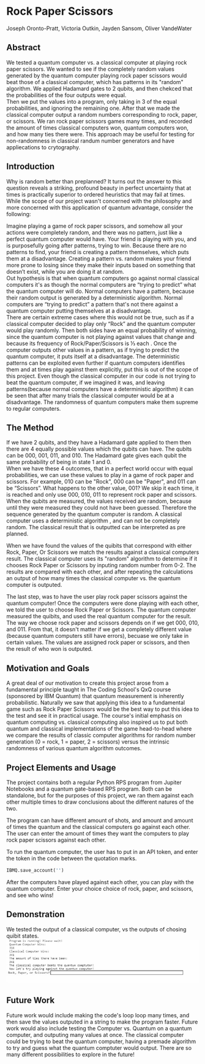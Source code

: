 # Rock Paper Scissors 
Joseph Oronto-Pratt, Victoria Outkin, Jayden Sansom, Oliver VandeWater

## Abstract
We tested a quantum computer vs. a classical computer at playing rock paper scissors.  We wanted to see if the completely random values generated by the quantum computer playing rock paper scissors would beat those of a classical computer, which has patterns in its "random"  algorithm.  We applied Hadamard gates to 2 qubits, and then chekced that the probabilities of the four outputs were equal.  
Then we put the values into a program,  only taking in 3 of the equal probabilities, and ignoring the remaining one.  After that we made the classical computer output a random numbers corresponding to rock, paper, or scissors.  We ran rock paper scissors games many times,  and recorded the amount of times classical computers won, quantum computers won, and how many ties there were.  This approach may be useful for testing for non-randomness in classical randum number generators and have appliecations to crytography. 

## Introduction
Why is random better than preplanned? It turns out the answer to this question reveals a striking, profound beauty in perfect uncertainty that at times is practically superior to ordered heuristics that may fail at times. While the scope of our project wasn't concerned with the philosophy and more concerned with this application of quantum advantage, consider the following:

Imagine playing a game of rock paper scissors,  and somehow all your actions were completely random, and there was no pattern,  just like a perfect quantum computer would have.   Your friend is playing with you, and is purposefully going after patterns, trying to win.   Because there are no patterns to find,  your friend is creating a pattern themselves,   which puts them at a disadvantage.  Creating a pattern vs. random makes your friend more prone to losing since they make their inputs based on something that doesn’t exist, while you are doing it at random.     
Out hypothesis is that when quantum computers go against normal classical computers it's as though the normal computers are “trying to predict” what the quantum computer will do.  Normal computers have a pattern, because their random output is generated by a deterministic algorithm.  Normal computers are “trying to predict” a pattern that's not there against a quantum computer putting themselves at a disadvantage.   
    There are certain extreme cases where this would not be true,  such as if a classical computer decided to play only “Rock” and the quantum computer would play randomly.   Then both sides have an equal probability of winning, since the quantum computer is not playing against values that change and because its frequency of Rock/Paper/Scissors is ⅓ each .  Once the computer outputs other values in a pattern, as if  trying to predict the quantum computer, it puts itself at a disadvantage.  The deterministic patterns can be exploited even further if quantum computers identifies them and at times play against them explicitly, put this is out of the scope of this project.  Even though the classical computer in our code is not trying to beat the quantum computer,  if we imagined it was, and leaving patterns(because normal computers have a deterministic algorithm) it can be seen that after many trials the classical computer would be at a disadvantage.  The randomness of quantum computers make them supreme to regular computers.  
 
 ## The Method
If we have 2 qubits, and they have a Hadamard gate applied to them then there are 4 equally possible values which the qubits can have.   The qubits can be 000, 001, 011, and 010.  The Hadamard gate gives each qubit the same probability of being in state 1 and 0.  
When we have these 4 outcomes, that in a perfect world occur with equal probabilities, we can use these values to play in a game of rock paper and scissors.  For example,  010 can be "Rock",  000 can be "Paper",  and 011 can be “Scissors”.    What happens to the other value,  001?  We skip it each time, it is reached and only use 000, 010, 011 to represent rock paper and scissors.   When the qubits are measured,  the values received are random, because until they were measured they could not have been guessed.  Therefore the sequence generated by the quantum computer is random.  A classical computer uses a deterministic algorithm , and can not be completely random. The classical result that is outputted can be interpreted as pre planned.

When we have found the values of the quibits that correspond with either Rock, Paper, Or Scissors we match the results against a classical computers result.  The classical computer uses its "random" algorithm to determine if it chooses Rock Paper or Scissors by inputing random number from 0-2.   The results are compared with each other, and after repeating the calculations an output of how many times the classical computer vs.  the quantum computer is outputed. 

The last step, was to have the user play rock paper scissors against the quantum computer! Once the computers were done playing with each other, we told the user to choose Rock Paper or Scissors.  The quantum computer measured the quibits, and used the real quantum computer for the result.   The way we choose rock paper and scissors depends on if we get 000, 010, and 011.  From that, it doesn't matter if we get a completely different value (because quantum computers still have errors), becuase we only take in certain values.   The values are assigned rock paper or scissors,  and then the result of who won is outputed. 


## Motivation and Goals
A great deal of our motivation to create this project arose from a fundamental principle taught in The Coding School's QxQ course (sponsored by IBM Quantum) that quantum measurement is inherently probabilistic. Naturally we saw that applying this idea to a fundamental game such as Rock Paper Scissors would be the best way to put this idea to the test and see it in practical usage. The course's initial emphasis on quantum computing vs. classical computing also inspired us to put both quantum and classical implementations of the game head-to-head where we compare the results of classic computer algorithms for random number generation (0 = rock, 1 = paper, 2 = scissors) versus the intrinsic randomness of various quantum algorithm outcomes.


## Project Elements and Usage
The project contains both a regular Python RPS program from Jupiter Notebooks and a quantum gate-based RPS program. Both can be standalone, but for the purposes of this project, we ran them against each other multiple times to draw conclusions about the different natures of the two. 

The program can have different amount of shots, and amount and amount of times the quantum and the classical computers go against each other.  
The user can enter the amount of times they want the computers to play rock paper scissors against each other. 

To run the quantum computer, the user has to put in an API token, and enter the token in the code between the quotation marks.

```python
IBMQ.save_account('')
```

After the computers have played against each other, you can play with the quantum computer.  Enter your choice choice of rock, paper, and scissors, and see who wins! 

## Demonstration
We tested the output of a classical computer, vs the outputs of chosing quibit states. 
![Demo!](ignore/test.gif)

## Future Work
Future work would include making the code's loop loop many times, and then save the values outputed in a string to make the program faster.  Future work would also include testing the Computer vs. Quantum on a quantum computer, and outputing many values at once.  The classical computer could be trying to beat the quantum computer, having a premade algorithm to try and guess what the quantum comptuter would output.  There are so many different possibilities to explore in the future!    

